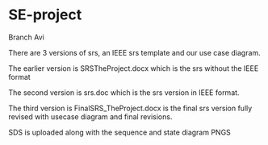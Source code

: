 # SE-project
 Branch Avi

There are 3 versions of srs, an IEEE srs template and our use case diagram.

The earlier version is SRSTheProject.docx which is the srs without the IEEE format

The second version is srs.doc which is the srs version in IEEE format.

The third version is FinalSRS_TheProject.docx is the final srs version fully revised with usecase diagram and final revisions. 

SDS is uploaded along with the sequence and state diagram PNGS
